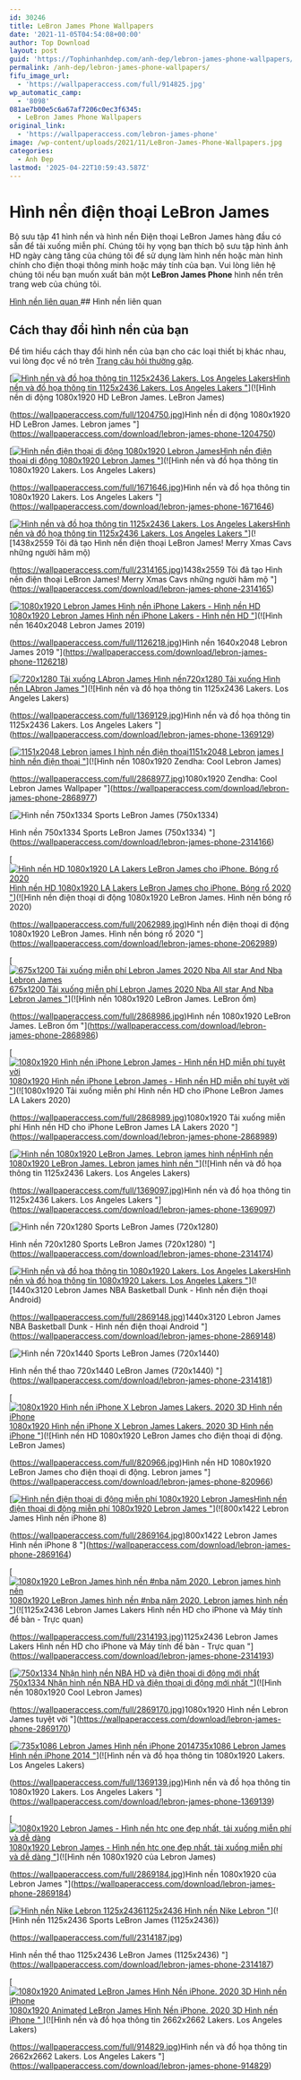 ```yaml
---
id: 30246
title: LeBron James Phone Wallpapers
date: '2021-11-05T04:54:08+00:00'
author: Top Download
layout: post
guid: 'https://Tophinhanhdep.com/anh-dep/lebron-james-phone-wallpapers/'
permalink: /anh-dep/lebron-james-phone-wallpapers/
fifu_image_url:
  - 'https://wallpaperaccess.com/full/914825.jpg'
wp_automatic_camp:
  - '8098'
081ae7b00e5c6a67af7206c0ec3f6345:
  - LeBron James Phone Wallpapers
original_link:
  - 'https://wallpaperaccess.com/lebron-james-phone'
image: /wp-content/uploads/2021/11/LeBron-James-Phone-Wallpapers.jpg
categories:
  - Ảnh Đẹp
lastmod: '2025-04-22T10:59:43.587Z'
---
```

# Hình nền điện thoại LeBron James

Bộ sưu tập 41 hình nền và hình nền Điện thoại LeBron James hàng đầu có sẵn để tải xuống miễn phí. Chúng tôi hy vọng bạn thích bộ sưu tập hình ảnh HD ngày càng tăng của chúng tôi để sử dụng làm hình nền hoặc màn hình chính cho điện thoại thông minh hoặc máy tính của bạn. Vui lòng liên hệ chúng tôi nếu bạn muốn xuất bản một **LeBron James Phone** hình nền trên trang web của chúng tôi.

[Hình nền liên quan ](#related) ## Hình nền liên quan

## Cách thay đổi hình nền của bạn

Để tìm hiểu cách thay đổi hình nền của bạn cho các loại thiết bị khác nhau, vui lòng đọc về nó trên [Trang câu hỏi thường gặp](https://tophinhanhdep.com/faq/).

  
[[![Hình nền và đồ họa thông tin 1125x2436 Lakers.  Los Angeles Lakers](https://wallpaperaccess.com/full/914825.jpg)Hình nền và đồ họa thông tin 1125x2436 Lakers. Los Angeles Lakers "](https://wallpaperaccess.com/download/lebron-james-phone-914825)](![Hình nền di động 1080x1920 HD LeBron James.  LeBron James)

(https://wallpaperaccess.com/full/1204750.jpg)Hình nền di động 1080x1920 HD LeBron James. Lebron james "](https://wallpaperaccess.com/download/lebron-james-phone-1204750)

[[![Hình nền điện thoại di động 1080x1920 Lebron James](https://wallpaperaccess.com/full/2868967.jpg)Hình nền điện thoại di động 1080x1920 Lebron James "](https://wallpaperaccess.com/download/lebron-james-phone-2868967)](![Hình nền và đồ họa thông tin 1080x1920 Lakers.  Los Angeles Lakers)

(https://wallpaperaccess.com/full/1671646.jpg)Hình nền và đồ họa thông tin 1080x1920 Lakers. Los Angeles Lakers "](https://wallpaperaccess.com/download/lebron-james-phone-1671646)

[[![Hình nền và đồ họa thông tin 1125x2436 Lakers.  Los Angeles Lakers](https://wallpaperaccess.com/full/1369113.jpg)Hình nền và đồ họa thông tin 1125x2436 Lakers. Los Angeles Lakers "](https://wallpaperaccess.com/download/lebron-james-phone-1369113)](![1438x2559 Tôi đã tạo Hình nền điện thoại LeBron James!  Merry Xmas Cavs những người hâm mộ)

(https://wallpaperaccess.com/full/2314165.jpg)1438x2559 Tôi đã tạo Hình nền điện thoại LeBron James! Merry Xmas Cavs những người hâm mộ "](https://wallpaperaccess.com/download/lebron-james-phone-2314165)

[[![1080x1920 Lebron James Hình nền iPhone Lakers - Hình nền HD](https://wallpaperaccess.com/full/2062996.jpg)1080x1920 Lebron James Hình nền iPhone Lakers - Hình nền HD "](https://wallpaperaccess.com/download/lebron-james-phone-2062996)](![Hình nền 1640x2048 Lebron James 2019)

(https://wallpaperaccess.com/full/1126218.jpg)Hình nền 1640x2048 Lebron James 2019 "](https://wallpaperaccess.com/download/lebron-james-phone-1126218)

[[![720x1280 Tải xuống LAbron James Hình nền](https://wallpaperaccess.com/full/2314160.jpg)720x1280 Tải xuống Hình nền LAbron James "](https://wallpaperaccess.com/download/lebron-james-phone-2314160)](![Hình nền và đồ họa thông tin 1125x2436 Lakers.  Los Angeles Lakers)

(https://wallpaperaccess.com/full/1369129.jpg)Hình nền và đồ họa thông tin 1125x2436 Lakers. Los Angeles Lakers "](https://wallpaperaccess.com/download/lebron-james-phone-1369129)

[[![1151x2048 Lebron james I hình nền điện thoại](https://wallpaperaccess.com/full/1448926.jpg)1151x2048 Lebron james I hình nền điện thoại "](https://wallpaperaccess.com/download/lebron-james-phone-1448926)](![Hình nền 1080x1920 Zendha: Cool Lebron James)

(https://wallpaperaccess.com/full/2868977.jpg)1080x1920 Zendha: Cool Lebron James Wallpaper "](https://wallpaperaccess.com/download/lebron-james-phone-2868977)

[![Hình nền 750x1334 Sports LeBron James (750x1334)](https://wallpaperaccess.com/full/2314166.jpg)

Hình nền 750x1334 Sports LeBron James (750x1334) "](https://wallpaperaccess.com/download/lebron-james-phone-2314166)

[[![Hình nền HD 1080x1920 LA Lakers LeBron James cho iPhone.  Bóng rổ 2020](https://wallpaperaccess.com/full/1448921.jpg)Hình nền HD 1080x1920 LA Lakers LeBron James cho iPhone. Bóng rổ 2020 "](https://wallpaperaccess.com/download/lebron-james-phone-1448921)](![Hình nền điện thoại di động 1080x1920 LeBron James.  Hình nền bóng rổ 2020)

(https://wallpaperaccess.com/full/2062989.jpg)Hình nền điện thoại di động 1080x1920 LeBron James. Hình nền bóng rổ 2020 "](https://wallpaperaccess.com/download/lebron-james-phone-2062989)

[[![675x1200 Tải xuống miễn phí Lebron James 2020 Nba All star And Nba Lebron James](https://wallpaperaccess.com/full/2868985.jpg)675x1200 Tải xuống miễn phí Lebron James 2020 Nba All star And Nba Lebron James "](https://wallpaperaccess.com/download/lebron-james-phone-2868985)](![Hình nền 1080x1920 LeBron James.  LeBron ốm)

(https://wallpaperaccess.com/full/2868986.jpg)Hình nền 1080x1920 LeBron James. LeBron ốm "](https://wallpaperaccess.com/download/lebron-james-phone-2868986)

[[![1080x1920 Hình nền iPhone Lebron James - Hình nền HD miễn phí tuyệt vời](https://wallpaperaccess.com/full/2868988.jpg)1080x1920 Hình nền iPhone Lebron James - Hình nền HD miễn phí tuyệt vời "](https://wallpaperaccess.com/download/lebron-james-phone-2868988)](![1080x1920 Tải xuống miễn phí Hình nền HD cho iPhone LeBron James LA Lakers 2020)

(https://wallpaperaccess.com/full/2868989.jpg)1080x1920 Tải xuống miễn phí Hình nền HD cho iPhone LeBron James LA Lakers 2020 "](https://wallpaperaccess.com/download/lebron-james-phone-2868989)

[[![Hình nền 1080x1920 LeBron James.  Lebron james hình nền](https://wallpaperaccess.com/full/1126299.jpg)Hình nền 1080x1920 LeBron James. Lebron james hình nền "](https://wallpaperaccess.com/download/lebron-james-phone-1126299)](![Hình nền và đồ họa thông tin 1125x2436 Lakers.  Los Angeles Lakers)

(https://wallpaperaccess.com/full/1369097.jpg)Hình nền và đồ họa thông tin 1125x2436 Lakers. Los Angeles Lakers "](https://wallpaperaccess.com/download/lebron-james-phone-1369097)

[![Hình nền 720x1280 Sports LeBron James (720x1280)](https://wallpaperaccess.com/full/2314174.jpg)

Hình nền 720x1280 Sports LeBron James (720x1280) "](https://wallpaperaccess.com/download/lebron-james-phone-2314174)

[[![Hình nền và đồ họa thông tin 1080x1920 Lakers.  Los Angeles Lakers](https://wallpaperaccess.com/full/1671676.jpg)Hình nền và đồ họa thông tin 1080x1920 Lakers. Los Angeles Lakers "](https://wallpaperaccess.com/download/lebron-james-phone-1671676)](![1440x3120 Lebron James NBA Basketball Dunk - Hình nền điện thoại Android)

(https://wallpaperaccess.com/full/2869148.jpg)1440x3120 Lebron James NBA Basketball Dunk - Hình nền điện thoại Android "](https://wallpaperaccess.com/download/lebron-james-phone-2869148)

[![Hình nền 720x1440 Sports LeBron James (720x1440)](https://wallpaperaccess.com/full/2314181.jpg)

Hình nền thể thao 720x1440 LeBron James (720x1440) "](https://wallpaperaccess.com/download/lebron-james-phone-2314181)

[[![1080x1920 Hình nền iPhone X Lebron James Lakers.  2020 3D Hình nền iPhone](https://wallpaperaccess.com/full/2035936.jpg)1080x1920 Hình nền iPhone X Lebron James Lakers. 2020 3D Hình nền iPhone "](https://wallpaperaccess.com/download/lebron-james-phone-2035936)](![Hình nền HD 1080x1920 LeBron James cho điện thoại di động.  LeBron James)

(https://wallpaperaccess.com/full/820966.jpg)Hình nền HD 1080x1920 LeBron James cho điện thoại di động. Lebron james "](https://wallpaperaccess.com/download/lebron-james-phone-820966)

[[![Hình nền điện thoại di động miễn phí 1080x1920 Lebron James](https://wallpaperaccess.com/full/2130846.jpg)Hình nền điện thoại di động miễn phí 1080x1920 Lebron James "](https://wallpaperaccess.com/download/lebron-james-phone-2130846)](![800x1422 Lebron James Hình nền iPhone 8)

(https://wallpaperaccess.com/full/2869164.jpg)800x1422 Lebron James Hình nền iPhone 8 "](https://wallpaperaccess.com/download/lebron-james-phone-2869164)

[[![1080x1920 LeBron James hình nền #nba năm 2020. Lebron james hình nền](https://wallpaperaccess.com/full/2869166.jpg)1080x1920 LeBron James hình nền #nba năm 2020. Lebron james hình nền "](https://wallpaperaccess.com/download/lebron-james-phone-2869166)](![1125x2436 Lebron James Lakers Hình nền HD cho iPhone và Máy tính để bàn - Trực quan)

(https://wallpaperaccess.com/full/2314193.jpg)1125x2436 Lebron James Lakers Hình nền HD cho iPhone và Máy tính để bàn - Trực quan "](https://wallpaperaccess.com/download/lebron-james-phone-2314193)

[[![750x1334 Nhận hình nền NBA HD và điện thoại di động mới nhất](https://wallpaperaccess.com/full/1815092.jpg)750x1334 Nhận hình nền NBA HD và điện thoại di động mới nhất "](https://wallpaperaccess.com/download/lebron-james-phone-1815092)](![Hình nền 1080x1920 Cool Lebron James)

(https://wallpaperaccess.com/full/2869170.jpg)1080x1920 Hình nền Lebron James tuyệt vời "](https://wallpaperaccess.com/download/lebron-james-phone-2869170)

[[![735x1086 Lebron James Hình nền iPhone 2014](https://wallpaperaccess.com/full/2869173.jpg)735x1086 Lebron James Hình nền iPhone 2014 "](https://wallpaperaccess.com/download/lebron-james-phone-2869173)](![Hình nền và đồ họa thông tin 1080x1920 Lakers.  Los Angeles Lakers)

(https://wallpaperaccess.com/full/1369139.jpg)Hình nền và đồ họa thông tin 1080x1920 Lakers. Los Angeles Lakers "](https://wallpaperaccess.com/download/lebron-james-phone-1369139)

[[![1080x1920 Lebron James - Hình nền htc one đẹp nhất, tải xuống miễn phí và dễ dàng](https://wallpaperaccess.com/full/2869183.jpg)1080x1920 Lebron James - Hình nền htc one đẹp nhất, tải xuống miễn phí và dễ dàng "](https://wallpaperaccess.com/download/lebron-james-phone-2869183)](![Hình nền 1080x1920 của Lebron James)

(https://wallpaperaccess.com/full/2869184.jpg)Hình nền 1080x1920 của Lebron James "](https://wallpaperaccess.com/download/lebron-james-phone-2869184)

[[![Hình nền Nike Lebron 1125x2436](https://wallpaperaccess.com/full/2869185.jpg)1125x2436 Hình nền Nike Lebron "](https://wallpaperaccess.com/download/lebron-james-phone-2869185)](![Hình nền 1125x2436 Sports LeBron James (1125x2436))

(https://wallpaperaccess.com/full/2314187.jpg)

Hình nền thể thao 1125x2436 LeBron James (1125x2436) "](https://wallpaperaccess.com/download/lebron-james-phone-2314187)

[[![1080x1920 Animated LeBron James Hình Nền iPhone.  2020 3D Hình nền iPhone](https://wallpaperaccess.com/full/1671669.jpg)1080x1920 Animated LeBron James Hình Nền iPhone. 2020 3D Hình nền iPhone " ](https://wallpaperaccess.com/download/lebron-james-phone-1671669)](![Hình nền và đồ họa thông tin 2662x2662 Lakers.  Los Angeles Lakers)

(https://wallpaperaccess.com/full/914829.jpg)Hình nền và đồ họa thông tin 2662x2662 Lakers. Los Angeles Lakers "](https://wallpaperaccess.com/download/lebron-james-phone-914829)
